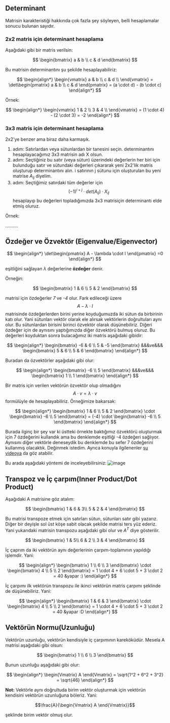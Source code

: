 ## Determinant

Matrisin karakteristiği hakkında çok fazla şey söyleyen, belli hesaplamalar sonucu bulunan sayıdır.

### 2x2 matris için determinant hesaplama
Aşağıdaki gibi bir matris verilsin:

$$
\begin{bmatrix}
a & b \\
c & d
\end{bmatrix}
$$

Bu matrisin determinantını şu şekilde hesaplayabiliriz:

$$
\begin{align*}
\begin{vmatrix}
a & b \\
c & d \\
\end{vmatrix}
= \det\begin{pmatrix} 
a & b \\
c & d
\end{pmatrix}
= (a \cdot d) - (b \cdot c)
\end{align*}
$$

Örnek:

$$
\begin{align*}
\begin{vmatrix}
1 & 2 \\
3 & 4 \\
\end{vmatrix}
= (1 \cdot 4) - (2 \cdot 3)
= -2
\end{align*}
$$

### 3x3 matris için determinant hesaplama

2x2'ye benzer ama biraz daha karmaşık. 
1. adım: Satırlardan veya sütunlardan bir tanesini seçin. determinantını hesaplayacağımız 3x3 matrisin adı X olsun.
2. adım: Seçtiğiniz bu satır (veya sütun) üzerindeki değerlerin her biri için bulunduğu satır ve sütundaki değerleri çıkararak yeni 2x2'lik matris oluşturup determinantını alın. i satırının j sütunu için oluşturulan bu yeni matrise $A_{ij}$ diyelim.
3. adım: Seçtiğimiz satırdaki tüm değerler için  $$(-1)^{i+j} \cdot det(A_{ij}) \cdot X_{ij}$$ hesaplayıp bu değerleri topladığımızda 3x3 matrisiçin determinantı elde etmiş oluruz.

Örnek:


..........

## Özdeğer ve Özvektör (Eigenvalue/Eigenvector)

$$
\begin{align*}
\det\begin{pmatrix} 
A - \lambda \cdot I
\end{pmatrix} 
=0 
\end{align*}
$$

eşitliğini sağlayan $\lambda$ değerlerine **özdeğer** denir.

Örneğin:

$$
\begin{bmatrix}
1 & 6 \\
5 & 2
\end{bmatrix}
$$

matrisi için özdeğerler _7_ ve _-4_ olur. Fark edileceği üzere $$A - \lambda \cdot I$$ matrisinde özdeğerlerden birini yerine koyduğumuzda iki sütun da birbirinin katı olur. Yani sütunları vektör olarak ele alırsak vektörlerin doğrultuları aynı olur. Bu sütunlardan birisini birinci özvektör olarak düşünebiliriz. Diğeri özdeğer için de aynısını yaptığımızda diğer özvektörü bulmuş oluruz. Bu değerleri koyduktan sonra bulacağımız iki matris aşağıdaki gibidir:

$$
\begin{align*}
\begin{bmatrix}
-6 & 6 \\
5 & -5
\end{bmatrix}
&&&ve&&&
\begin{bmatrix}
5 & 6 \\
5 & 6
\end{bmatrix}
\end{align*}
$$

Buradan da özvektörler aşağıdaki gibi olur:

$$
\begin{align*}
\begin{bmatrix}
-6  \\
5 
\end{bmatrix}
&&&ve&&&
\begin{bmatrix}
1  \\
1 
\end{bmatrix}
\end{align*}
$$

Bir matris için verilen vektörün özvektör olup olmadığını $$A \cdot v = \lambda \cdot v$$ formülüyle de hesaplayabiliriz. Örneğimize bakarsak:

$$
\begin{align*}
\begin{bmatrix}
1 & 6 \\
5 & 2
\end{bmatrix}
\cdot
\begin{bmatrix}
-6  \\
5 
\end{bmatrix}
= (-4)
\cdot
\begin{bmatrix}
-6  \\
5 
\end{bmatrix}
\end{align*}
$$

Burada ilginç bir şey var ki üstteki örnekte baktığımız özvektörü oluşturmak için 7 özdeğerini kullandık ama bu denklemde eşitliği -4 özdeğeri sağlıyor. Aynısını diğer vektörle deneseydik bu denklemde bu sefer 7 özdeğerini kullanmış olacaktık. Değinmek istedim. Ayrıca konuyla ilgilenenler [şu videoya](https://www.youtube.com/watch?v=1sDBruay100) da göz atabilir.

Bu arada aşağıdaki yöntemi de inceleyebilirsiniz:
![image](https://github.com/user-attachments/assets/4927bbec-3aba-4726-8147-b4f895c8923d)

## Transpoz ve İç çarpım(Inner Product/Dot Product)

Aşağıdaki A matrisine göz atalım:

$$
\begin{bmatrix}
1 & 6 & 3\\
5 & 2 & 4
\end{bmatrix}
$$

Bu matrisi transpoze etmek için satırları sütun, sütunları satır gibi yazarız. Diğer bir deyişle sol üst köşe sabit olacak şekilde matrisi ters yüz ederiz. Yani yukarıdaki matrisin transpozu aşağıdaki gibi olur ve $A^T$ diye gösterilir.

$$
\begin{bmatrix}
1 & 5\\
6 & 2 \\
3 & 4
\end{bmatrix}
$$

İç çaprım da iki vektörün aynı değerlerinin çarpım-toplamının yapıldığı işlemdir. Yani:

$$
\begin{align*}
\begin{bmatrix}
1 \\
6 \\
3 
\end{bmatrix}
\cdot
\begin{bmatrix}
4 \\
5 \\
2 
\end{bmatrix}
= 1 \cdot 4 + 6 \cdot 5 + 3 \cdot 2
= 40 &yapar :)
\end{align*}
$$

İç çarpımı ilk vektörün transpozu ile ikinci vektörün matris çarpımı şeklinde de düşünebiliriz. Yani:

$$
\begin{align*}
\begin{bmatrix}
1 &
6 &
3 
\end{bmatrix}
\cdot
\begin{bmatrix}
4 \\
5 \\
2 
\end{bmatrix}
= 1 \cdot 4 + 6 \cdot 5 + 3 \cdot 2
= 40 &yapar :D
\end{align*}
$$

## Vektörün Normu(Uzunluğu)

Vektörün uzunluğu, vektörün kendisiyle iç çarpımının kareköküdür. Mesela A matrisi aşağıdaki gibi olsun:

$$
\begin{bmatrix}
1 \\
6 \\
3
\end{bmatrix}
$$

Bunun uzunluğu aşağıdaki gibi olur:

$$
\begin{align*}
\begin{Vmatrix}
A
\end{Vmatrix}
= \sqrt{1^2 + 6^2 + 3^2}
= \sqrt{46}
\end{align*}
$$

**Not:** Vektörle aynı doğrultuda birim vektör oluşturmak için vektörün kendisini vektörün uzunluğuna böleriz. Yani: 

$$\frac{A}{\begin{Vmatrix}
A
\end{Vmatrix}}$$ 

şeklinde birim vektör olmuş olur.
